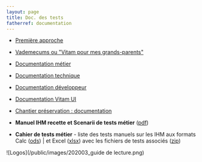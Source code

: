 ```yaml
---
layout: page
title: Doc. des tests
fatherref: documentation
---
```


* [Première approche](pour_approche_deb)
* [Vademecums ou "Vitam pour mes grands-parents"](vademecums)
* [Documentation métier](pour_archiviste)
* [Documentation technique](pour_tech)
* [Documentation développeur](pour_dev)
* [Documentation Vitam UI](pour_vitamUI)
* [Chantier préservation : documentation](sur_chantier_preservation)

* **Manuel IHM recette et Scenarii de tests métier** ([pdf](/ressources/DocCourante/autres/fonctionnel/VITAM_IHM_Recette.pdf))
* **Cahier de tests métier** - liste des tests manuels sur les IHM aux formats Calc ([ods](/ressources/DocCourante/autres/fonctionnel/VITAM_cahier_de_recette_fonctionnel.ods)) \| et Excel ([xlsx](/ressources/DocCourante/autres/fonctionnel/VITAM_cahier_de_recette_fonctionnel.xlsx)) avec les fichiers de tests associés ([zip](http://download.programmevitam.fr/vitam_repository/3.0.1/tests/Jeux_de_tests_fonctionnels_RELEASE13.zip))

![Logos](/public/images/202003_guide de lecture.png)